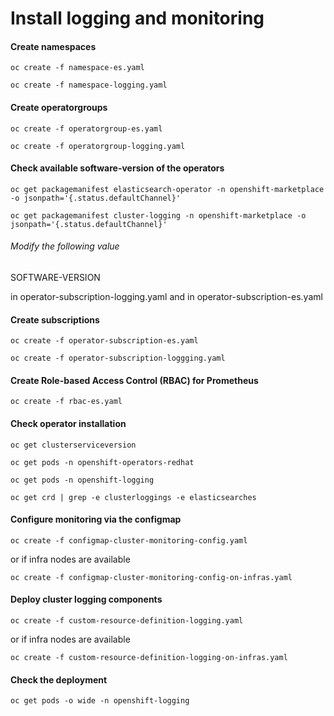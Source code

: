 # Install logging and monitoring

#### Create namespaces
```
oc create -f namespace-es.yaml
```
```
oc create -f namespace-logging.yaml
```
#### Create operatorgroups
```
oc create -f operatorgroup-es.yaml
```
```
oc create -f operatorgroup-logging.yaml
```
#### Check available software-version of the operators
```
oc get packagemanifest elasticsearch-operator -n openshift-marketplace -o jsonpath='{.status.defaultChannel}'
```
```
oc get packagemanifest cluster-logging -n openshift-marketplace -o jsonpath='{.status.defaultChannel}'
```
###### Modify the following value
SOFTWARE-VERSION

in operator-subscription-logging.yaml
and 
in operator-subscription-es.yaml

#### Create subscriptions
```
oc create -f operator-subscription-es.yaml
```
```
oc create -f operator-subscription-loggging.yaml
```

#### Create Role-based Access Control (RBAC) for Prometheus
```
oc create -f rbac-es.yaml
```

#### Check operator installation
```
oc get clusterserviceversion
```
```
oc get pods -n openshift-operators-redhat
```
```
oc get pods -n openshift-logging
```
```
oc get crd | grep -e clusterloggings -e elasticsearches
```

#### Configure monitoring via the configmap
```
oc create -f configmap-cluster-monitoring-config.yaml
```
or if infra nodes are available
```
oc create -f configmap-cluster-monitoring-config-on-infras.yaml
```

#### Deploy cluster logging components 
```
oc create -f custom-resource-definition-logging.yaml
```
or if infra nodes are available
```
oc create -f custom-resource-definition-logging-on-infras.yaml
```

#### Check the deployment
```
oc get pods -o wide -n openshift-logging
```
